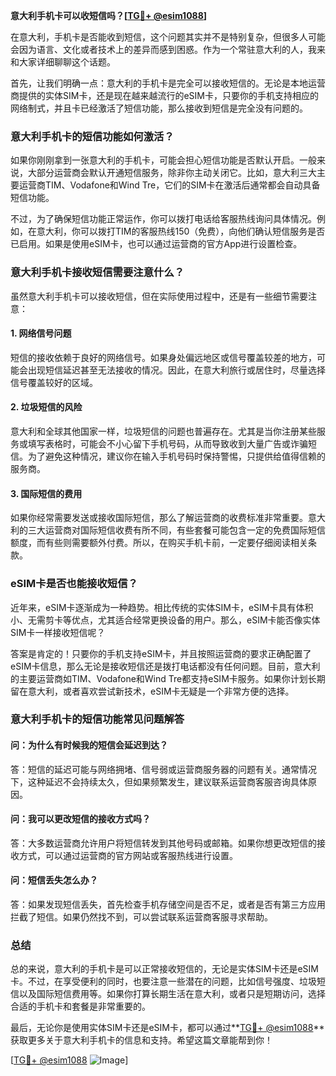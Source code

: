 **意大利手机卡可以收短信吗？[[TG💪+ @esim1088](https://t.me/s/esim1088)]**

在意大利，手机卡是否能收到短信，这个问题其实并不是特别复杂，但很多人可能会因为语言、文化或者技术上的差异而感到困惑。作为一个常驻意大利的人，我来和大家详细聊聊这个话题。

首先，让我们明确一点：意大利的手机卡是完全可以接收短信的。无论是本地运营商提供的实体SIM卡，还是现在越来越流行的eSIM卡，只要你的手机支持相应的网络制式，并且卡已经激活了短信功能，那么接收到短信是完全没有问题的。

### **意大利手机卡的短信功能如何激活？**

如果你刚刚拿到一张意大利的手机卡，可能会担心短信功能是否默认开启。一般来说，大部分运营商会默认开通短信服务，除非你主动关闭它。比如，意大利三大主要运营商TIM、Vodafone和Wind Tre，它们的SIM卡在激活后通常都会自动具备短信功能。

不过，为了确保短信功能正常运作，你可以拨打电话给客服热线询问具体情况。例如，在意大利，你可以拨打TIM的客服热线150（免费），向他们确认短信服务是否已启用。如果是使用eSIM卡，也可以通过运营商的官方App进行设置检查。

### **意大利手机卡接收短信需要注意什么？**

虽然意大利手机卡可以接收短信，但在实际使用过程中，还是有一些细节需要注意：

#### **1. 网络信号问题**
短信的接收依赖于良好的网络信号。如果身处偏远地区或信号覆盖较差的地方，可能会出现短信延迟甚至无法接收的情况。因此，在意大利旅行或居住时，尽量选择信号覆盖较好的区域。

#### **2. 垃圾短信的风险**
意大利和全球其他国家一样，垃圾短信的问题也普遍存在。尤其是当你注册某些服务或填写表格时，可能会不小心留下手机号码，从而导致收到大量广告或诈骗短信。为了避免这种情况，建议你在输入手机号码时保持警惕，只提供给值得信赖的服务商。

#### **3. 国际短信的费用**
如果你经常需要发送或接收国际短信，那么了解运营商的收费标准非常重要。意大利的三大运营商对国际短信收费有所不同，有些套餐可能包含一定的免费国际短信额度，而有些则需要额外付费。所以，在购买手机卡前，一定要仔细阅读相关条款。

### **eSIM卡是否也能接收短信？**

近年来，eSIM卡逐渐成为一种趋势。相比传统的实体SIM卡，eSIM卡具有体积小、无需剪卡等优点，尤其适合经常更换设备的用户。那么，eSIM卡能否像实体SIM卡一样接收短信呢？

答案是肯定的！只要你的手机支持eSIM卡，并且按照运营商的要求正确配置了eSIM卡信息，那么无论是接收短信还是拨打电话都没有任何问题。目前，意大利的主要运营商如TIM、Vodafone和Wind Tre都支持eSIM卡服务。如果你计划长期留在意大利，或者喜欢尝试新技术，eSIM卡无疑是一个非常方便的选择。

### **意大利手机卡的短信功能常见问题解答**

#### **问：为什么有时候我的短信会延迟到达？**
答：短信的延迟可能与网络拥堵、信号弱或运营商服务器的问题有关。通常情况下，这种延迟不会持续太久，但如果频繁发生，建议联系运营商客服咨询具体原因。

#### **问：我可以更改短信的接收方式吗？**
答：大多数运营商允许用户将短信转发到其他号码或邮箱。如果你想更改短信的接收方式，可以通过运营商的官方网站或客服热线进行设置。

#### **问：短信丢失怎么办？**
答：如果发现短信丢失，首先检查手机存储空间是否不足，或者是否有第三方应用拦截了短信。如果仍然找不到，可以尝试联系运营商客服寻求帮助。

### **总结**

总的来说，意大利的手机卡是可以正常接收短信的，无论是实体SIM卡还是eSIM卡。不过，在享受便利的同时，也要注意一些潜在的问题，比如信号强度、垃圾短信以及国际短信费用等。如果你打算长期生活在意大利，或者只是短期访问，选择合适的手机卡和套餐是非常重要的。

最后，无论你是使用实体SIM卡还是eSIM卡，都可以通过**[TG💪+ @esim1088](https://t.me/s/esim1088)**获取更多关于意大利手机卡的信息和支持。希望这篇文章能帮到你！

[[TG💪+ @esim1088](https://t.me/s/esim1088) ![Image](https://i.postimg.cc/4NQfJmqS/Snipaste-2025-05-13-00-14-12.png)]